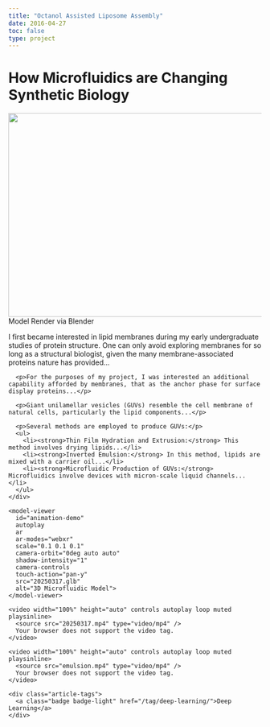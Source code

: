 ```yaml
---
title: "Octanol Assisted Liposome Assembly"
date: 2016-04-27
toc: false
type: project
---
```



<script type="module" src="https://ajax.googleapis.com/ajax/libs/model-viewer/4.0.0/model-viewer.min.js"></script>

<style>
  model-viewer {
    width: 100%;
    height: 60vh;
  }
</style>

<div class="article-container pt-3">
  <h1>How Microfluidics are Changing Synthetic Biology</h1>

  <div class="article-header article-container featured-image-wrapper mt-4 mb-4" style="max-width: 1080px; max-height: 720px;">
    <div style="position: relative">
      <img src="20250314.png" width="720" height="405" alt="" class="featured-image">
      <span class="article-header-caption">Model Render via Blender</span>
    </div>
  </div>

  <div class="article-container">
    <div class="article-style">
      <p>I first became interested in lipid membranes during my early undergraduate studies of protein structure. One can only avoid exploring membranes for so long as a structural biologist, given the many membrane-associated proteins nature has provided...</p>

      <p>For the purposes of my project, I was interested an additional capability afforded by membranes, that as the anchor phase for surface display proteins...</p>

      <p>Giant unilamellar vesicles (GUVs) resemble the cell membrane of natural cells, particularly the lipid components...</p>
      
      <p>Several methods are employed to produce GUVs:</p>
      <ul>
        <li><strong>Thin Film Hydration and Extrusion:</strong> This method involves drying lipids...</li>
        <li><strong>Inverted Emulsion:</strong> In this method, lipids are mixed with a carrier oil...</li>
        <li><strong>Microfluidic Production of GUVs:</strong> Microfluidics involve devices with micron-scale liquid channels...</li>
      </ul>
    </div>

    <model-viewer 
      id="animation-demo" 
      autoplay 
      ar 
      ar-modes="webxr" 
      scale="0.1 0.1 0.1"
      camera-orbit="0deg auto auto" 
      shadow-intensity="1" 
      camera-controls 
      touch-action="pan-y"
      src="20250317.glb" 
      alt="3D Microfluidic Model">
    </model-viewer>

    <video width="100%" height="auto" controls autoplay loop muted playsinline>
      <source src="20250317.mp4" type="video/mp4" />
      Your browser does not support the video tag.
    </video>

    <video width="100%" height="auto" controls autoplay loop muted playsinline>
      <source src="emulsion.mp4" type="video/mp4" />
      Your browser does not support the video tag.
    </video>

    <div class="article-tags">
      <a class="badge badge-light" href="/tag/deep-learning/">Deep Learning</a>
    </div>
  </div>
</div>
